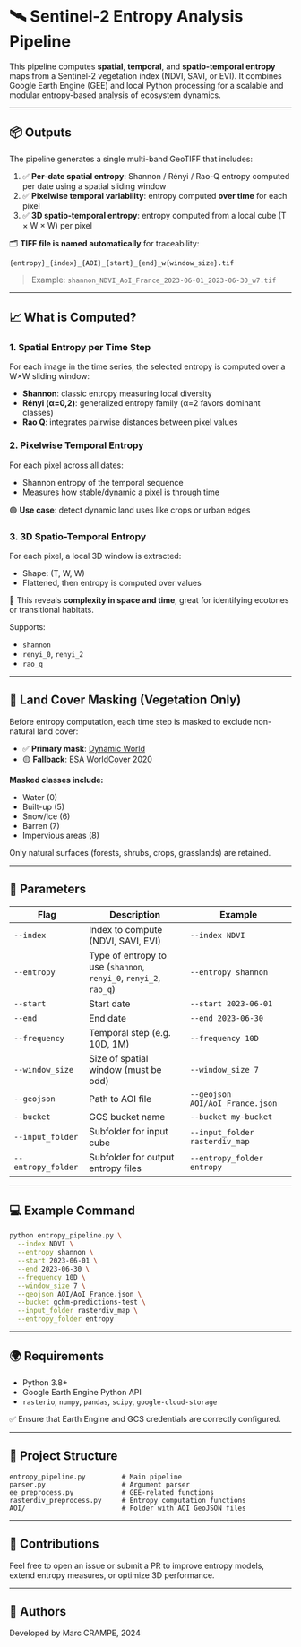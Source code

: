 # 🛰️ Sentinel-2 Entropy Analysis Pipeline

This pipeline computes **spatial**, **temporal**, and **spatio-temporal entropy** maps from a Sentinel-2 vegetation index (NDVI, SAVI, or EVI). It combines Google Earth Engine (GEE) and local Python processing for a scalable and modular entropy-based analysis of ecosystem dynamics.

---

## 📦 Outputs

The pipeline generates a single multi-band GeoTIFF that includes:

1. ✅ **Per-date spatial entropy**: Shannon / Rényi / Rao-Q entropy computed per date using a spatial sliding window  
2. ✅ **Pixelwise temporal variability**: entropy computed **over time** for each pixel  
3. ✅ **3D spatio-temporal entropy**: entropy computed from a local cube (T × W × W) per pixel  

🗂️ **TIFF file is named automatically** for traceability:

```
{entropy}_{index}_{AOI}_{start}_{end}_w{window_size}.tif
```

> Example: `shannon_NDVI_AoI_France_2023-06-01_2023-06-30_w7.tif`

---

## 📈 What is Computed?

### 1. Spatial Entropy per Time Step
For each image in the time series, the selected entropy is computed over a W×W sliding window:
- **Shannon**: classic entropy measuring local diversity
- **Rényi (α=0,2)**: generalized entropy family (α=2 favors dominant classes)
- **Rao Q**: integrates pairwise distances between pixel values

### 2. Pixelwise Temporal Entropy
For each pixel across all dates:
- Shannon entropy of the temporal sequence
- Measures how stable/dynamic a pixel is through time

🟢 **Use case**: detect dynamic land uses like crops or urban edges

### 3. 3D Spatio-Temporal Entropy
For each pixel, a local 3D window is extracted:
- Shape: (T, W, W)
- Flattened, then entropy is computed over values

🧠 This reveals **complexity in space and time**, great for identifying ecotones or transitional habitats.

Supports:
- `shannon`
- `renyi_0`, `renyi_2`
- `rao_q`

---

## 🧼 Land Cover Masking (Vegetation Only)

Before entropy computation, each time step is masked to exclude non-natural land cover:

- ✅ **Primary mask**: [Dynamic World](https://developers.google.com/earth-engine/datasets/catalog/GOOGLE_DYNAMICWORLD_V1)
- 🟡 **Fallback**: [ESA WorldCover 2020](https://developers.google.com/earth-engine/datasets/catalog/ESA_WorldCover_v200)

**Masked classes include:**
- Water (0)
- Built-up (5)
- Snow/Ice (6)
- Barren (7)
- Impervious areas (8)

Only natural surfaces (forests, shrubs, crops, grasslands) are retained.

---

## 🧪 Parameters

| Flag              | Description                                          | Example              |
|-------------------|------------------------------------------------------|----------------------|
| `--index`         | Index to compute (NDVI, SAVI, EVI)                   | `--index NDVI`       |
| `--entropy`       | Type of entropy to use (`shannon`, `renyi_0`, `renyi_2`, `rao_q`) | `--entropy shannon` |
| `--start`         | Start date                                           | `--start 2023-06-01` |
| `--end`           | End date                                             | `--end 2023-06-30`   |
| `--frequency`     | Temporal step (e.g. 10D, 1M)                         | `--frequency 10D`    |
| `--window_size`   | Size of spatial window (must be odd)                 | `--window_size 7`    |
| `--geojson`       | Path to AOI file                                     | `--geojson AOI/AoI_France.json` |
| `--bucket`        | GCS bucket name                                      | `--bucket my-bucket` |
| `--input_folder`  | Subfolder for input cube                             | `--input_folder rasterdiv_map` |
| `--entropy_folder`| Subfolder for output entropy files                   | `--entropy_folder entropy`     |

---

## 💻 Example Command

```bash
python entropy_pipeline.py \
  --index NDVI \
  --entropy shannon \
  --start 2023-06-01 \
  --end 2023-06-30 \
  --frequency 10D \
  --window_size 7 \
  --geojson AOI/AoI_France.json \
  --bucket gchm-predictions-test \
  --input_folder rasterdiv_map \
  --entropy_folder entropy
```

---

## 🌍 Requirements

- Python 3.8+
- Google Earth Engine Python API
- `rasterio`, `numpy`, `pandas`, `scipy`, `google-cloud-storage`

✅ Ensure that Earth Engine and GCS credentials are correctly configured.

---

## 📁 Project Structure

```
entropy_pipeline.py         # Main pipeline
parser.py                   # Argument parser
ee_preprocess.py            # GEE-related functions
rasterdiv_preprocess.py     # Entropy computation functions
AOI/                        # Folder with AOI GeoJSON files
```

---

## 🤝 Contributions

Feel free to open an issue or submit a PR to improve entropy models, extend entropy measures, or optimize 3D performance.

---

## 👋 Authors

Developed by Marc CRAMPE, 2024  
